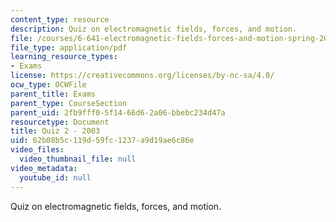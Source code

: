 ```yaml
---
content_type: resource
description: Quiz on electromagnetic fields, forces, and motion.
file: /courses/6-641-electromagnetic-fields-forces-and-motion-spring-2005/62b08b5c119d59fc1237a9d19ae6c86e_quiz2.pdf
file_type: application/pdf
learning_resource_types:
- Exams
license: https://creativecommons.org/licenses/by-nc-sa/4.0/
ocw_type: OCWFile
parent_title: Exams
parent_type: CourseSection
parent_uid: 2fb9fff0-5f14-66d6-2a06-bbebc234d47a
resourcetype: Document
title: Quiz 2 - 2003
uid: 62b08b5c-119d-59fc-1237-a9d19ae6c86e
video_files:
  video_thumbnail_file: null
video_metadata:
  youtube_id: null
---
```

Quiz on electromagnetic fields, forces, and motion.